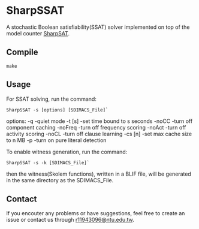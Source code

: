 # SharpSSAT

A stochastic Boolean satisfiability(SSAT) solver implemented on top of the model counter 
[SharpSAT](https://github.com/marcthurley/sharpSAT).

## Compile
```
make
```


## Usage


For SSAT solving, run the command:
```
SharpSSAT -s [options] [SDIMACS_File]`
```
options: 
	-q			-quiet mode
    -t [s]		-set time bound to s seconds
	-noCC		-turn off component caching
    -noFreq		-turn off frequency scoring
    -noAct 		-turn off activity scoring
    -noCL  		-turn off clause learning
    -cs [n] 	-set max cache size to n MB
    -p 			-turn on pure literal detection

To enable witness generation, run the command:
```
SharpSSAT -s -k [SDIMACS_File]`
```
then the witness(Skolem functions), written in a BLIF file, will be generated in the same directory as the SDIMACS_File.

## Contact
If you encouter any problems or have suggestions, feel free to create an issue or contact us through r11943096@ntu.edu.tw.


